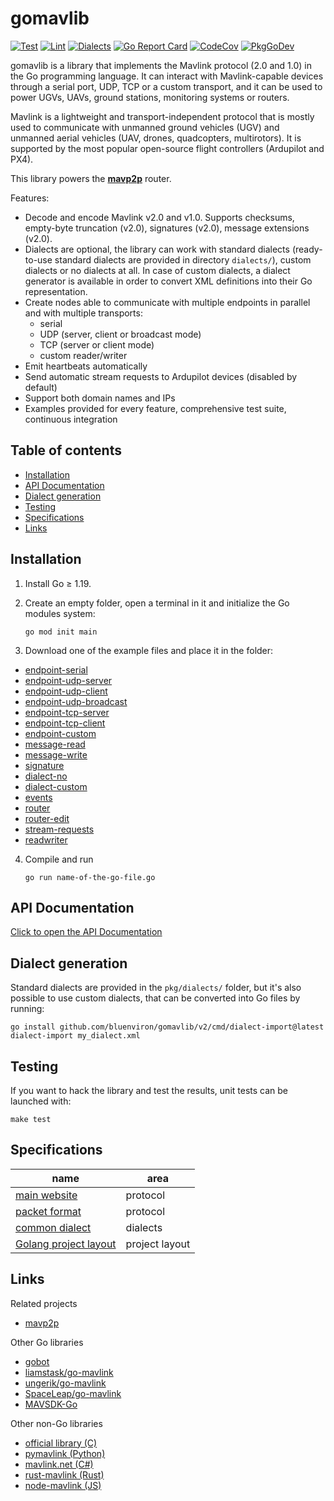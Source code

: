 # gomavlib

[![Test](https://github.com/bluenviron/gomavlib/workflows/test/badge.svg)](https://github.com/bluenviron/gomavlib/actions?query=workflow:test)
[![Lint](https://github.com/bluenviron/gomavlib/workflows/lint/badge.svg)](https://github.com/bluenviron/gomavlib/actions?query=workflow:lint)
[![Dialects](https://github.com/bluenviron/gomavlib/workflows/dialects/badge.svg)](https://github.com/bluenviron/gomavlib/actions?query=workflow:dialects)
[![Go Report Card](https://goreportcard.com/badge/github.com/bluenviron/gomavlib)](https://goreportcard.com/report/github.com/bluenviron/gomavlib)
[![CodeCov](https://codecov.io/gh/bluenviron/gomavlib/branch/main/graph/badge.svg)](https://app.codecov.io/gh/bluenviron/gomavlib/branch/main)
[![PkgGoDev](https://pkg.go.dev/badge/github.com/bluenviron/gomavlib/v2)](https://pkg.go.dev/github.com/bluenviron/gomavlib/v2#pkg-index)

gomavlib is a library that implements the Mavlink protocol (2.0 and 1.0) in the Go programming language. It can interact with Mavlink-capable devices through a serial port, UDP, TCP or a custom transport, and it can be used to power UGVs, UAVs, ground stations, monitoring systems or routers.

Mavlink is a lightweight and transport-independent protocol that is mostly used to communicate with unmanned ground vehicles (UGV) and unmanned aerial vehicles (UAV, drones, quadcopters, multirotors). It is supported by the most popular open-source flight controllers (Ardupilot and PX4).

This library powers the [**mavp2p**](https://github.com/bluenviron/mavp2p) router.

Features:

* Decode and encode Mavlink v2.0 and v1.0. Supports checksums, empty-byte truncation (v2.0), signatures (v2.0), message extensions (v2.0).
* Dialects are optional, the library can work with standard dialects (ready-to-use standard dialects are provided in directory `dialects/`), custom dialects or no dialects at all. In case of custom dialects, a dialect generator is available in order to convert XML definitions into their Go representation.
* Create nodes able to communicate with multiple endpoints in parallel and with multiple transports:
  * serial
  * UDP (server, client or broadcast mode)
  * TCP (server or client mode)
  * custom reader/writer
* Emit heartbeats automatically
* Send automatic stream requests to Ardupilot devices (disabled by default)
* Support both domain names and IPs
* Examples provided for every feature, comprehensive test suite, continuous integration

## Table of contents

* [Installation](#installation)
* [API Documentation](#api-documentation)
* [Dialect generation](#dialect-generation)
* [Testing](#testing)
* [Specifications](#specifications)
* [Links](#links)

## Installation

1. Install Go &ge; 1.19.

2. Create an empty folder, open a terminal in it and initialize the Go modules system:

   ```
   go mod init main
   ```

3. Download one of the example files and place it in the folder:

  * [endpoint-serial](examples/endpoint-serial/main.go)
  * [endpoint-udp-server](examples/endpoint-udp-server/main.go)
  * [endpoint-udp-client](examples/endpoint-udp-client/main.go)
  * [endpoint-udp-broadcast](examples/endpoint-udp-broadcast/main.go)
  * [endpoint-tcp-server](examples/endpoint-tcp-server/main.go)
  * [endpoint-tcp-client](examples/endpoint-tcp-client/main.go)
  * [endpoint-custom](examples/endpoint-custom/main.go)
  * [message-read](examples/message-read/main.go)
  * [message-write](examples/message-write/main.go)
  * [signature](examples/signature/main.go)
  * [dialect-no](examples/dialect-no/main.go)
  * [dialect-custom](examples/dialect-custom/main.go)
  * [events](examples/events/main.go)
  * [router](examples/router/main.go)
  * [router-edit](examples/router-edit/main.go)
  * [stream-requests](examples/stream-requests/main.go)
  * [readwriter](examples/readwriter/main.go)

4. Compile and run

   ```
   go run name-of-the-go-file.go
   ```

## API Documentation

[Click to open the API Documentation](https://pkg.go.dev/github.com/bluenviron/gomavlib/v2#pkg-index)

## Dialect generation

Standard dialects are provided in the `pkg/dialects/` folder, but it's also possible to use custom dialects, that can be converted into Go files by running:

```
go install github.com/bluenviron/gomavlib/v2/cmd/dialect-import@latest
dialect-import my_dialect.xml
```

## Testing

If you want to hack the library and test the results, unit tests can be launched with:

```
make test
```

## Specifications

|name|area|
|----|----|
|[main website](https://mavlink.io/en/)|protocol|
|[packet format](https://mavlink.io/en/guide/serialization.html)|protocol|
|[common dialect](https://github.com/mavlink/mavlink/blob/master/message_definitions/v1.0/common.xml)|dialects|
|[Golang project layout](https://github.com/golang-standards/project-layout)|project layout|

## Links

Related projects

* [mavp2p](https://github.com/bluenviron/mavp2p)

Other Go libraries

* [gobot](https://github.com/hybridgroup/gobot/tree/master/platforms/mavlink)
* [liamstask/go-mavlink](https://github.com/liamstask/go-mavlink)
* [ungerik/go-mavlink](https://github.com/ungerik/go-mavlink)
* [SpaceLeap/go-mavlink](https://github.com/SpaceLeap/go-mavlink)
* [MAVSDK-Go](https://github.com/mavlink/MAVSDK-Go)

Other non-Go libraries

* [official library (C)](https://github.com/mavlink/c_library_v2)
* [pymavlink (Python)](https://github.com/ArduPilot/pymavlink)
* [mavlink.net (C#)](https://github.com/asvol/mavlink.net)
* [rust-mavlink (Rust)](https://github.com/3drobotics/rust-mavlink)
* [node-mavlink (JS)](https://github.com/omcaree/node-mavlink)
